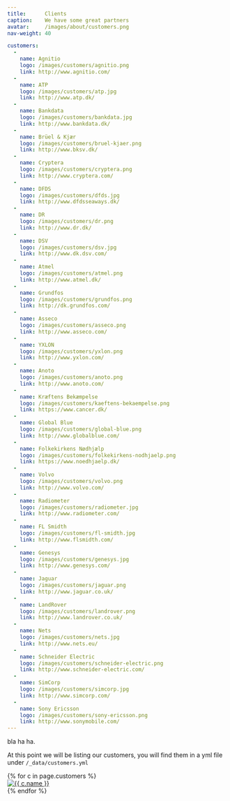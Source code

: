 ```yaml
---
title:      Clients
caption:    We have some great partners
avatar:     /images/about/customers.png
nav-weight: 40

customers:
  -
    name: Agnitio
    logo: /images/customers/agnitio.png
    link: http://www.agnitio.com/
  -
    name: ATP
    logo: /images/customers/atp.jpg
    link: http://www.atp.dk/
  -
    name: Bankdata
    logo: /images/customers/bankdata.jpg
    link: http://www.bankdata.dk/
  -
    name: Brüel & Kjær
    logo: /images/customers/bruel-kjaer.png
    link: http://www.bksv.dk/
  -
    name: Cryptera
    logo: /images/customers/cryptera.png
    link: http://www.cryptera.com/
  -
    name: DFDS
    logo: /images/customers/dfds.jpg
    link: http://www.dfdsseaways.dk/
  -
    name: DR
    logo: /images/customers/dr.png
    link: http://www.dr.dk/
  -
    name: DSV
    logo: /images/customers/dsv.jpg
    link: http://www.dk.dsv.com/
  -
    name: Atmel
    logo: /images/customers/atmel.png
    link: http://www.atmel.dk/
  -
    name: Grundfos
    logo: /images/customers/grundfos.png
    link: http://dk.grundfos.com/
  -
    name: Asseco
    logo: /images/customers/asseco.png
    link: http://www.asseco.com/
  -
    name: YXLON
    logo: /images/customers/yxlon.png
    link: http://www.yxlon.com/
  -
    name: Anoto
    logo: /images/customers/anoto.png
    link: http://www.anoto.com/
  -
    name: Kræftens Bekæmpelse
    logo: /images/customers/kaeftens-bekaempelse.png
    link: https://www.cancer.dk/
  -
    name: Global Blue
    logo: /images/customers/global-blue.png
    link: http://www.globalblue.com/
  -
    name: Folkekirkens Nødhjælp
    logo: /images/customers/folkekirkens-nodhjaelp.png
    link: https://www.noedhjaelp.dk/
  -
    name: Volvo
    logo: /images/customers/volvo.png
    link: http://www.volvo.com/
  -
    name: Radiometer
    logo: /images/customers/radiometer.jpg
    link: http://www.radiometer.com/
  -
    name: FL Smidth
    logo: /images/customers/fl-smidth.jpg
    link: http://www.flsmidth.com/
  -
    name: Genesys
    logo: /images/customers/genesys.jpg
    link: http://www.genesys.com/
  -
    name: Jaguar
    logo: /images/customers/jaguar.png
    link: http://www.jaguar.co.uk/
  -
    name: LandRover
    logo: /images/customers/landrover.png
    link: http://www.landrover.co.uk/
  -
    name: Nets
    logo: /images/customers/nets.jpg
    link: http://www.nets.eu/
  -
    name: Schneider Electric
    logo: /images/customers/schneider-electric.png
    link: http://www.schneider-electric.com/
  -
    name: SimCorp
    logo: /images/customers/simcorp.jpg
    link: http://www.simcorp.com/
  -
    name: Sony Ericsson
    logo: /images/customers/sony-ericsson.png
    link: http://www.sonymobile.com/
---
```


bla ha ha.

At this point we will be listing our customers, you will find them in a yml file under `/_data/customers.yml`

<div class="customers">
  <div class="customers-wrapper">
    {% for c in page.customers %}
      <div class="customer">
        <div>
          <a href="{{ c.link }}" target="_blank"><img src="{{ c.logo }}" alt="{{ c.name }}"></a>
        </div>
      </div>
    {% endfor %}
  </div>
</div>
